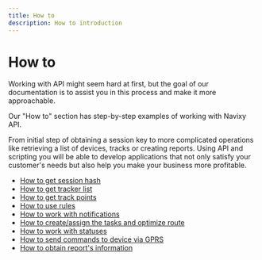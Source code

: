 ```yaml
---
title: How to
description: How to introduction
---
```


# How to

Working with API might seem hard at first, but the goal of our documentation is to assist you in this process and make
it more approachable.

Our "How to" section has step-by-step examples of working with Navixy API.

From initial step of obtaining a session key to more complicated operations like retrieving a list of devices, tracks or
creating reports. Using API and scripting you will be able to develop applications that not only satisfy your customer's
needs but also help you make your business more profitable.

* [How to get session hash](./get-session-hash.md)
* [How to get tracker list](./get-tracker-list.md)
* [How to get track points](./get-track-points.md)
* [How to use rules](./use-rules.md)
* [How to work with notifications](./how-to-work-with-notifications.md)
* [How to create/assign the tasks and optimize route](./how-to-work-with-tasks.md)
* [How to work with statuses](./how-to-work-with-statuses.md)
* [How to send commands to device via GPRS](./how-to-send-commands-to-device.md)
* [How to obtain report's information](./how-to-obtain-information-from-report.md)
